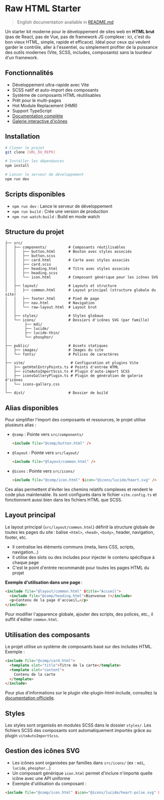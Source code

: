 # Raw HTML Starter

> English documentation available in [README.md](./README.md)

Un starter kit moderne pour le développement de sites web en **HTML brut** (pas de React, pas de Vue, pas de framework JS complexe : ici, c'est du bon vieux HTML, simple, rapide et efficace). Idéal pour ceux qui veulent garder le contrôle, aller à l'essentiel, ou simplement profiter de la puissance des outils modernes (Vite, SCSS, includes, composants) sans la lourdeur d'un framework.

## Fonctionnalités

- Développement ultra-rapide avec Vite
- SCSS natif et auto-import des composants
- Système de composants HTML réutilisables
- Prêt pour le multi-pages
- Hot Module Replacement (HMR)
- Support TypeScript
- [Documentation complète](LISEZMOI.md)
- [Galerie interactive d'icônes](icons-gallery.html)

## Installation

```bash
# Cloner le projet
git clone [URL_DU_REPO]

# Installer les dépendances
npm install

# Lancer le serveur de développement
npm run dev
```

## Scripts disponibles

- `npm run dev` : Lance le serveur de développement
- `npm run build` : Crée une version de production
- `npm run watch:build` : Build en mode watch

## Structure du projet

```
├── src/
│   ├── components/          # Composants réutilisables
│   │   ├── button.html      # Bouton avec styles associés
│   │   ├── button.scss
│   │   ├── card.html        # Carte avec styles associés
│   │   ├── card.scss
│   │   ├── heading.html     # Titre avec styles associés
│   │   ├── heading.scss
│   │   └── icon.html        # Composant générique pour les icônes SVG
│   │
│   ├── layout/              # Layouts et structure
│   │   ├── common.html      # Layout principal (structure globale du site)
│   │   ├── footer.html      # Pied de page
│   │   ├── nav.html         # Navigation
│   │   └── raw-layout.html  # Layout brut
│   │
│   ├── styles/              # Styles globaux
│   └── icons/               # Dossiers d'icônes SVG (par famille)
│        ├── mdi/
│        ├── lucide/
│        ├── lucide-thin/
│        └── phosphor/
│
├── public/                  # Assets statiques
│   ├── images/              # Images du site
│   └── fonts/               # Polices de caractères
│
├── vite/                     # Configuration et plugins Vite
│   ├── getHtmlEntryPoints.ts # Points d'entrée HTML
│   ├── viteAutoImportScss.ts # Plugin d'auto-import SCSS
│   ├── iconsGalleryPlugin.ts # Plugin de génération de galerie d'icônes
│   └── icons-gallery.css     
│
└── dist/                    # Dossier de build
```

## Alias disponibles

Pour simplifier l'import des composants et ressources, le projet utilise plusieurs alias :

- `@comp` : Pointe vers `src/components/`
  ```html
  <include file="@comp/button.html" />
  ```

- `@layout` : Pointe vers `src/layout/`
  ```html
  <include file="@layout/common.html" />
  ```

- `@icons` : Pointe vers `src/icons/`
  ```html
  <include file="@comp/icon.html" $icon="@icons/lucide/heart.svg" />
  ```

Ces alias permettent d'éviter les chemins relatifs complexes et rendent le code plus maintenable. Ils sont configurés dans le fichier `vite.config.ts` et fonctionnent aussi bien dans les fichiers HTML que SCSS.

## Layout principal

Le layout principal (`src/layout/common.html`) définit la structure globale de toutes les pages du site : balise `<html>`, `<head>`, `<body>`, header, navigation, footer, etc.

- Il centralise les éléments communs (meta, liens CSS, scripts, navigation…)
- Il utilise des slots ou des includes pour injecter le contenu spécifique à chaque page
- C'est le point d'entrée recommandé pour toutes les pages HTML du projet

**Exemple d'utilisation dans une page** :

```html
<include file="@layout/common.html" $title="Accueil">
  <include file="@comp/heading.html">Bienvenue !</include>
  <p>Contenu de la page d'accueil…</p>
</include>
```

Pour modifier l'apparence globale, ajouter des scripts, des polices, etc., il suffit d'éditer `common.html`.

## Utilisation des composants

Le projet utilise un système de composants basé sur des includes HTML. Exemple :

```html
<include file="@comp/card.html">
  <template slot="title">Titre de la carte</template>
  <template slot="content">
    Contenu de la carte
  </template>
</include>
```

Pour plus d'informations sur le plugin vite-plugin-html-include, consultez la [documentation officielle](https://github.com/Tilty-io/vite-plugin-html-include).

## Styles

Les styles sont organisés en modules SCSS dans le dossier `styles/`. Les fichiers SCSS des composants sont automatiquement importés grâce au plugin `viteAutoImportScss`.

## Gestion des icônes SVG

- Les icônes sont organisées par familles dans `src/icons/` (ex : `mdi`, `lucide`, `phosphor`...)
- Un composant générique `icon.html` permet d'inclure n'importe quelle icône avec une API uniforme
- Exemple d'utilisation du composant :

```html
<include file="@comp/icon.html" $icon="@icons/lucide/heart-pulse.svg" $size="48" $color="#ff3399" />
```